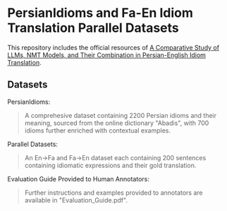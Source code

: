 # PersianIdioms and Fa-En Idiom Translation Parallel Datasets

This repository includes the official resources of [A Comparative Study of LLMs, NMT Models, and Their Combination in Persian-English Idiom Translation](https://arxiv.org/abs/2412.09993).
   
## Datasets

PersianIdioms:
> A comprehesive dataset containing 2200 Persian idioms and their meaning, sourced from the online dictionary "Abadis", with 700 idioms further enriched with contextual examples.

Parallel Datasets:
> An En->Fa and Fa->En dataset each containing 200 sentences containing idiomatic expressions and their gold translation.

Evaluation Guide Provided to Human Annotators:
> Further instructions and examples provided to annotators are available in "Evaluation_Guide.pdf".
